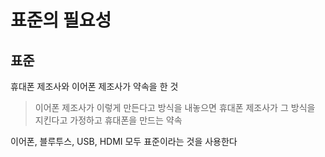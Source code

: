 # 표준의 필요성

## 표준
휴대폰 제조사와 이어폰 제조사가 약속을 한 것

>이어폰 제조사가 이렇게 만든다고 방식을 내놓으면 휴대폰 제조사가 그 방식을 지킨다고 가정하고 휴대폰을 만드는 약속

이어폰, 블루투스, USB, HDMI 모두 표준이라는 것을 사용한다

